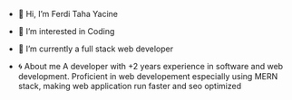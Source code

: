 - 👋 Hi, I’m Ferdi Taha Yacine
- 👀 I’m interested in Coding
- 🌱 I’m currently a full stack web developer

-  🌀 About me 
A developer with +2 years experience in software and web development. Proficient in web developement especially using MERN stack, making web application run faster and seo optimized
